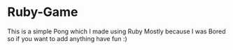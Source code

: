 Ruby-Game
=========
This is a simple Pong which I made using Ruby
Mostly because I was Bored so if you want to add anything have fun :)
